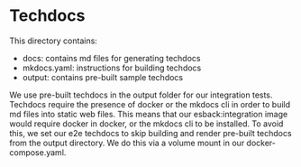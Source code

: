 # Techdocs

This directory contains:

- docs: contains md files for generating techdocs
- mkdocs.yaml: instructions for building techdocs
- output: contains pre-built sample techdocs

We use pre-built techdocs in the output folder for our integration tests. Techdocs require the presence of docker or the mkdocs cli in order to build md files into static web files. This means that our esback:integration image would require docker in docker, or the mkdocs cli to be installed. To avoid this, we set our e2e techdocs to skip building and render pre-built techdocs from the output directory. We do this via a volume mount in our docker-compose.yaml.
